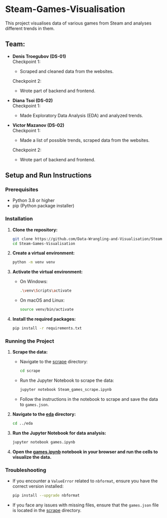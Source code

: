 # Steam-Games-Visualisation
This project visualises data of various games from Steam and analyses different trends in them.

## Team:
- **Denis Troegubov (DS-01)**  
  Checkpoint 1:  
  - Scraped and cleaned data from the websites.
  
  Checkpoint 2:  
  - Wrote part of backend and frontend. 
- **Diana Tsoi (DS-02)**  
  Checkpoint 1:  
  - Made Exploratory Data Analysis (EDA) and analyzed trends.
- **Victor Mazanov (DS-02)**  
  Checkpoint 1:  
  - Made a list of possible trends, scraped data from the websites.  


  Checkpoint 2:  
  - Wrote part of backend and frontend.

## Setup and Run Instructions

### Prerequisites
- Python 3.8 or higher
- pip (Python package installer)

### Installation

1. **Clone the repository:**
    ```sh
    git clone https://github.com/Data-Wrangling-and-Visualisation/Steam-Games-Visualisation.git
    cd Steam-Games-Visualisation
    ```

2. **Create a virtual environment:**
    ```sh
    python -m venv venv
    ```

3. **Activate the virtual environment:**
    - On Windows:
        ```sh
        .\venv\Scripts\activate
        ```
    - On macOS and Linux:
        ```sh
        source venv/bin/activate
        ```

4. **Install the required packages:**
    ```sh
    pip install -r requirements.txt
    ```

### Running the Project

1. **Scrape the data:**
    - Navigate to the [scrape](http://_vscodecontentref_/1) directory:
        ```sh
        cd scrape
        ```
    - Run the Jupyter Notebook to scrape the data:
        ```sh
        jupyter notebook Steam_games_scrape.ipynb
        ```
    - Follow the instructions in the notebook to scrape and save the data to `games.json`.

2. **Navigate to the [eda](http://_vscodecontentref_/2) directory:**
    ```sh
    cd ../eda
    ```

3. **Run the Jupyter Notebook for data analysis:**
    ```sh
    jupyter notebook games.ipynb
    ```

4. **Open the [games.ipynb](http://_vscodecontentref_/3) notebook in your browser and run the cells to visualize the data.**

### Troubleshooting

- If you encounter a `ValueError` related to `nbformat`, ensure you have the correct version installed:
    ```sh
    pip install --upgrade nbformat
    ```

- If you face any issues with missing files, ensure that the `games.json` file is located in the [scrape](http://_vscodecontentref_/4) directory.
